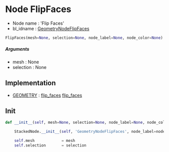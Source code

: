# Node FlipFaces

- Node name : 'Flip Faces'
- bl_idname : [GeometryNodeFlipFaces](https://docs.blender.org/api/current/bpy.types.GeometryNodeFlipFaces.html)


``` python
FlipFaces(mesh=None, selection=None, node_label=None, node_color=None)
```
##### Arguments

- mesh : None
- selection : None

## Implementation

- [GEOMETRY](/docs/GeoNodes/GEOMETRY.md) : [flip_faces](/docs/GeoNodes/GEOMETRY.md#flip_faces) [flip_faces](/docs/GeoNodes/GEOMETRY.md#flip_faces)

## Init

``` python
def __init__(self, mesh=None, selection=None, node_label=None, node_color=None):

    StackedNode.__init__(self, 'GeometryNodeFlipFaces', node_label=node_label, node_color=node_color)

    self.mesh            = mesh
    self.selection       = selection
```
